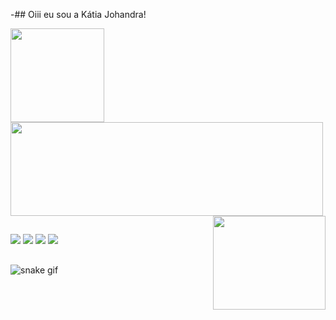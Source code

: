-## Oiii eu sou a Kátia Johandra!
<div>
  <a href= "https://github.com/KatiaJohandra">
  <img height="150em" src="https://github-readme-stats.vercel.app/api?username=KatiaJohandra&show_icons=true&theme=radical&include_all_commits=true&count_private=true"/>
  <img width="500em" height="150em" src="https://github-readme-stats.vercel.app/api/top-langs/?username=KatiaJohandra&layout=compact&langs_count=7&theme=radical"/>
  <img align="right" width="180" height="150" src="https://media.giphy.com/media/LjZnoNg5UIDuw/giphy.gif"
</div>
    
  ##
 
<div> 
  <a href="https://www.instagram.com/katiajohandra" target="_blank"><img src="https://img.shields.io/badge/-Instagram-%23E4405F?style=for-the-badge&logo=instagram&logoColor=white" target="_blank"></a>
 <a href="https://discord.gg/9Z4k4y92AT" target="_blank"><img src="https://img.shields.io/badge/Discord-7289DA?style=for-the-badge&logo=discord&logoColor=white" target="_blank"></a> 
  <a href = "mailto:katiajohandra@gmail.com"><img src="https://img.shields.io/badge/-Gmail-%23333?style=for-the-badge&logo=gmail&logoColor=white" target="_blank"></a>
  <a href="https://www.linkedin.com/in/katiajohandra/" target="_blank"><img src="https://img.shields.io/badge/-LinkedIn-%230077B5?style=for-the-badge&logo=linkedin&logoColor=white" target="_blank"></a> 
 
##
##

![snake gif](https://github.com/KatiaJohandra/KatiaJohandra/blob/output/github-contribution-grid-snake.gif)
 
</div>
